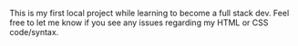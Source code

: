 This is my first local project while learning to become a full stack dev. Feel free to let me know if you see any issues regarding my HTML or CSS code/syntax. 
